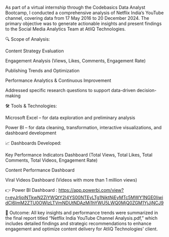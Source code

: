 As part of a virtual internship through the Codebasics Data Analyst Bootcamp, I conducted a comprehensive analysis of Netflix India’s YouTube channel, covering data from 17 May 2016 to 20 December 2024. The primary objective was to generate actionable insights and present findings to the Social Media Analytics Team at AtliQ Technologies.

🔍 Scope of Analysis:

Content Strategy Evaluation

Engagement Analysis (Views, Likes, Comments, Engagement Rate)

Publishing Trends and Optimization

Performance Analytics & Continuous Improvement

Addressed specific research questions to support data-driven decision-making

🛠️ Tools & Technologies:

Microsoft Excel – for data exploration and preliminary analysis

Power BI – for data cleaning, transformation, interactive visualizations, and dashboard development

📈 Dashboards Developed:

Key Performance Indicators Dashboard
(Total Views, Total Likes, Total Comments, Total Videos, Engagement Rate)

Content Performance Dashboard

Viral Videos Dashboard
(Videos with more than 1 million views)

👉 Power BI Dashboard : https://app.powerbi.com/view?r=eyJrIjoiNTkwN2ZjYWQtY2I4YS00NTEyLTg1NjktNjEyMTc5MWY1NGE0IiwidCI6ImM2ZTU0OWIzLTVmNDUtNDAzMi1hYWU5LWQ0MjQ0ZGM1YjJjNCJ9

📄 Outcome:
All key insights and performance trends were summarized in the final report titled
“Netflix India YouTube Channel Analysis.pdf,” which includes detailed findings and strategic recommendations to enhance engagement and optimize content delivery for AtliQ Technologies' client.
